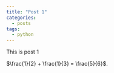 ```yaml
---
title: "Post 1"
categories:
  - posts
tags:
  - python
---
```


This is post 1

$\frac{1}{2} + \frac{1}{3} = \frac{5}{6}$.
